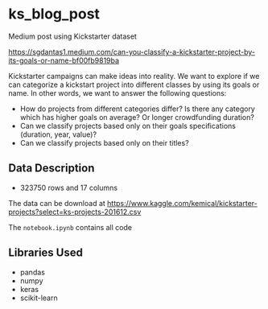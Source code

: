 # ks_blog_post
Medium post using Kickstarter dataset

https://sgdantas1.medium.com/can-you-classify-a-kickstarter-project-by-its-goals-or-name-bf00fb9819ba


Kickstarter campaigns can make ideas into reality. We want to explore if we can categorize a kickstart project into different classes by using its goals or name. In other words, we want to answer the following questions:
- How do projects from different categories differ? Is there any category which has higher goals on average? Or longer crowdfunding duration?
- Can we classify projects based only on their goals specifications (duration, year, value)?
- Can we classify projects based only on their titles?


## Data Description
-  323750 rows and 17 columns

The data can be download at https://www.kaggle.com/kemical/kickstarter-projects?select=ks-projects-201612.csv

The `notebook.ipynb` contains all code

## Libraries Used
- pandas
- numpy
- keras
- scikit-learn


